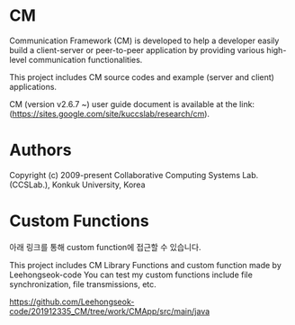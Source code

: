 # CM
Communication Framework (CM) is developed to help a developer easily build a client-server or peer-to-peer application by providing various high-level communication functionalities.

This project includes CM source codes and example (server and client) applications.

CM (version v2.6.7 ~) user guide document is available at the link: (https://sites.google.com/site/kuccslab/research/cm).

# Authors
Copyright (c) 2009-present Collaborative Computing Systems Lab. (CCSLab.), Konkuk University, Korea

# Custom Functions
아래 링크를 통해 custom function에 접근할 수 있습니다.

This project includes CM Library Functions and custom function made by Leehongseok-code
You can test my custom functions include file synchronization, file transmissions, etc.

https://github.com/Leehongseok-code/201912335_CM/tree/work/CMApp/src/main/java
